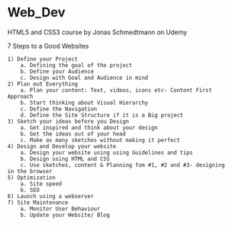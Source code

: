 # Web_Dev
HTML5 and CSS3 course by Jonas Schmedtmann on Udemy


7 Steps to a Good Websites

	1) Define your Project
		a. Defining the goal of the project
		b. Define your Audience
		c. Design with Goal and Audience in mind
	2) Plan out Everything
		a. Plan your content: Text, videos, icons etc- Content First Approach
		b. Start thinking about Visual Hierarchy
		c. Define the Navigation
		d. Define the Site Structure if it is a Big project
	3) Sketch your ideas before you Design
		a. Get inspired and think about your design
		b. Get the ideas out of your head
		c. Make as many sketches without making it perfect
	4) Design and Develop your website
		a. Design your website using using Guidelines and tips
		b. Design using HTML and CSS
		c. Use sketches, content & Planning fom #1, #2 and #3- designing in the browser
	5) Optimization
		a. Site speed
		b. SEO
	6) Launch using a webserver
	7) Site Maintenance
		a. Monitor User Behaviour
		b. Update your Website/ Blog


